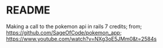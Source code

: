 # README

Making a call to the pokemon api in rails 7
credits;
  from; 
      https://github.com/SageOfCode/pokemon_app;
      https://www.youtube.com/watch?v=NXg3oE5JMm0&t=2584s
